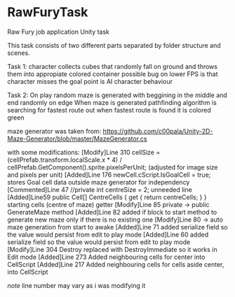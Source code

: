 # RawFuryTask
Raw Fury job application Unity task

This task consists of two different parts separated by folder structure and scenes.

Task 1:
character collects cubes that randomly fall on ground and throws them into appropiate colored container
possible bug on lower FPS is that character misses the goal
point is AI character behaviour

Task 2:
On play random maze is generated with beggining in the middle and end randomly on edge
When maze  is generated pathfinding algorithm is searching for fastest route out
when fastest route is found it is colored green

maze generator was taken from:
https://github.com/c00pala/Unity-2D-Maze-Generator/blob/master/MazeGenerator.cs

with some modifications:
[Modify]Line 310 cellSize = (cellPrefab.transform.localScale.x * 4) / cellPrefab.GetComponent<SpriteRenderer>().sprite.pixelsPerUnit; (adjusted for image size and pixels per unit)
[Added]Line 176 newCell.cScript.IsGoalCell = true; stores Goal cell data outside maze generator for independency
[Commented]Line 47 //private int centreSize = 2; unneeded line
[Added]Line59 public Cell[] CentreCells { get { return centreCells; } } starting cells (centre of maze) getter
[Modify]Line 85 private -> public GenerateMaze method
[Added]Line 82 added if block to start method to generate new maze only if there is no existing one
[Modify]Line 80 -> auto maze generation from start to awake
[Added]Line 71 added serialize field so the value would persist from edit to play mode
[Added]Line 60 added serialize field so the value would persist from edit to play mode
[Modify]Line 304 Destroy replaced with DestroyImmediate so it works in Edit mode
[Added]Line 273 Added neighbouring cells for center into CellScript
[Added]Line 217 Added neighbouring cells for cells aside center, into CellScript

*note* line number may vary as i was modifying it
